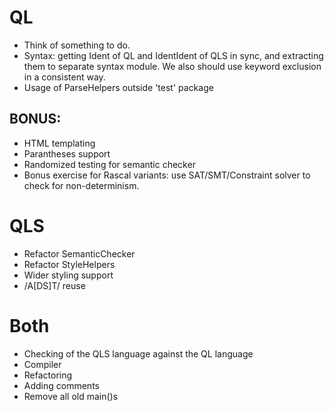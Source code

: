 # QL
* Think of something to do.
* Syntax: getting Ident of QL and IdentIdent of QLS in sync, and extracting them
to separate syntax module. We also should use keyword exclusion in a 
consistent way. 
* Usage of ParseHelpers outside 'test' package

## BONUS:
* HTML templating
* Parantheses support
* Randomized testing for semantic checker
* Bonus exercise for Rascal variants: use SAT/SMT/Constraint solver to check for non-determinism.

# QLS
* Refactor SemanticChecker
* Refactor StyleHelpers
* Wider styling support
* /A[DS]T/ reuse

# Both
* Checking of the QLS language against the QL language
* Compiler
* Refactoring
* Adding comments
* Remove all old main()s
